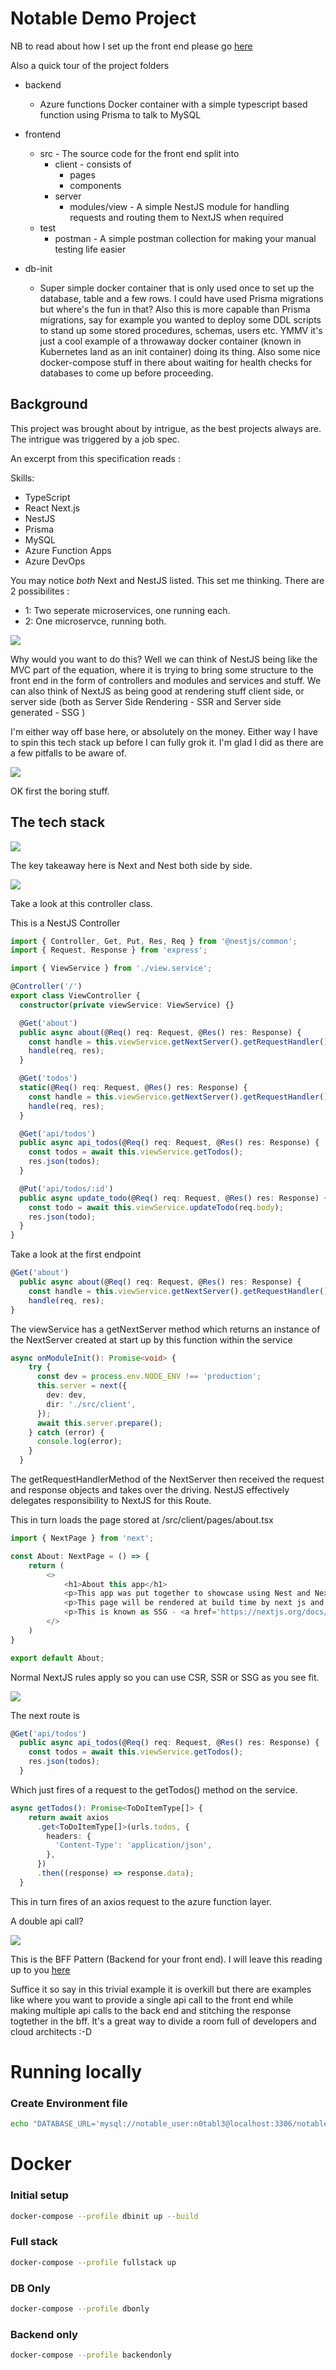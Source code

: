 # Notable Demo Project

NB to read about how I set up the front end please go [here](frontend/README.md)

Also a quick tour of the project folders

- backend 
  - Azure functions Docker container with a simple typescript based function using Prisma to talk to MySQL
- frontend 
  - src - The source code for the front end split into
    - client - consists of
      - pages
      - components
    - server
      - modules/view - A simple NestJS module for handling requests and routing them to NextJS when required
  - test
    - postman - A simple postman collection for making your manual testing life easier

- db-init
  - Super simple docker container that is only used once to set up the database, table and a few rows. I could have used Prisma migrations but where's the fun in that? Also this is more capable than Prisma migrations, say for example you wanted to deploy some DDL scripts to stand up some stored procedures, schemas, users etc. YMMV it's just a cool example of a throwaway docker container (known in Kubernetes land as an init container) doing its thing. Also some nice docker-compose stuff in there about waiting for health checks for databases to come up before proceeding.

## Background

This project was brought about by intrigue, as the best projects always are. The intrigue was triggered by a job spec.

An excerpt from this specification reads :

Skills:

- TypeScript
- React Next.js
- NestJS
- Prisma
- MySQL
- Azure Function Apps
- Azure DevOps

You may notice *both* Next and NestJS listed. This set me thinking. There are 2 possibilites :

- 1: Two seperate microservices, one running each.
- 2: One microservce, running both.

<img src='https://media2.giphy.com/media/k74OUg6bPJKy2JmyoS/giphy.gif?cid=ecf05e471fthp489xsw4ykk8fub10xw71b5oujy9ndcrq3lg&ep=v1_gifs_search&rid=giphy.gif&ct=g' />

Why would you want to do this?
Well we can think of NestJS being like the MVC part of the equation, where it is trying to bring some structure to the front end in the form of controllers and modules and services and stuff.
We can also think of NextJS as being good at rendering stuff client side, or server side (both as Server Side Rendering - SSR and Server side generated - SSG )

I'm either way off base here, or absolutely on the money. Either way I have to spin this tech stack up before I can fully grok it.
I'm glad I did as there are a few pitfalls to be aware of.

<img src='https://media3.giphy.com/media/3oKIPnbKgN3bXeVpvy/giphy.gif?cid=ecf05e474g9ntr0n52r3d7l1zktt34uvjeos0slncri3m0my&ep=v1_gifs_search&rid=giphy.gif&ct=g' />

OK first the boring stuff.

## The tech stack

<img src='./stack.png' />

The key takeaway here is Next and Nest both side by side.

<img src='https://media3.giphy.com/media/XMFxEpeOSDNGE/giphy.gif?cid=ecf05e47xzhj5simp04y9ivldxebxf78geu69v917rawrw24&ep=v1_gifs_search&rid=giphy.gif&ct=g' />


Take a look at this controller class.

This is a NestJS Controller

```typescript
import { Controller, Get, Put, Res, Req } from '@nestjs/common';
import { Request, Response } from 'express';

import { ViewService } from './view.service';

@Controller('/')
export class ViewController {
  constructor(private viewService: ViewService) {}

  @Get('about')
  public async about(@Req() req: Request, @Res() res: Response) {
    const handle = this.viewService.getNextServer().getRequestHandler();
    handle(req, res);
  }

  @Get('todos')
  static(@Req() req: Request, @Res() res: Response) {
    const handle = this.viewService.getNextServer().getRequestHandler();
    handle(req, res);
  }

  @Get('api/todos')
  public async api_todos(@Req() req: Request, @Res() res: Response) {
    const todos = await this.viewService.getTodos();
    res.json(todos);
  }

  @Put('api/todos/:id')
  public async update_todo(@Req() req: Request, @Res() res: Response) {
    const todo = await this.viewService.updateTodo(req.body);
    res.json(todo);
  }
}
```

Take a look at the first endpoint

```typescript
@Get('about')
  public async about(@Req() req: Request, @Res() res: Response) {
    const handle = this.viewService.getNextServer().getRequestHandler();
    handle(req, res);
}
```

The viewService has a getNextServer method which returns an instance of the NextServer created at start up by this function within the service

```typescript
async onModuleInit(): Promise<void> {
    try {
      const dev = process.env.NODE_ENV !== 'production';
      this.server = next({
        dev: dev,
        dir: './src/client',
      });
      await this.server.prepare();
    } catch (error) {
      console.log(error);
    }
  }
```

The getRequestHandlerMethod of the NextServer then received the request and response objects and takes over the driving. 
NestJS effectively delegates responsibility to NextJS for this Route.

This in turn loads the page stored at /src/client/pages/about.tsx

```typescript
import { NextPage } from 'next';

const About: NextPage = () => {
    return (
        <>
            <h1>About this app</h1>
            <p>This app was put together to showcase using Nest and Next together.</p>
            <p>This page will be rendered at build time by next js and will be served as a static HTML file</p>
            <p>This is known as SSG - <a href='https://nextjs.org/docs/pages/building-your-application/rendering/static-site-generation'>Static Site Generation</a></p>
        </>
    )
}

export default About;
```

Normal NextJS rules apply so you can use CSR, SSR or SSG as you see fit.

<img src='https://media3.giphy.com/media/NEvPzZ8bd1V4Y/giphy.gif?cid=ecf05e4773yicf3sorsdlcwzhvhs974jz2l6nk8oekx5ppli&ep=v1_gifs_search&rid=giphy.gif&ct=g' />

The next route is 

```typescript
@Get('api/todos')
  public async api_todos(@Req() req: Request, @Res() res: Response) {
    const todos = await this.viewService.getTodos();
    res.json(todos);
  }
```

Which just fires of a request to the getTodos() method on the service.

```typescript
async getTodos(): Promise<ToDoItemType[]> {
    return await axios
      .get<ToDoItemType[]>(urls.todos, {
        headers: {
          'Content-Type': 'application/json',
        },
      })
      .then((response) => response.data);
  }
```

This in turn fires of an axios request to the azure function layer.

A double api call?

<img src='https://media1.giphy.com/media/gd09Y2Ptu7gsiPVUrv/giphy.gif?cid=ecf05e478inbrhlbngg9abeypgslxk00ek3d125ldrwsuufb&ep=v1_gifs_search&rid=giphy.gif&ct=g' />

This is the BFF Pattern (Backend for your front end). I will leave this reading up to you [here](https://medium.com/mobilepeople/backend-for-frontend-pattern-why-you-need-to-know-it-46f94ce420b0)

Suffice it so say in this trivial example it is overkill but there are examples like where you want to provide a single api call to the front end while making multiple api calls to the back end and stitching the response togtether in the bff. It's a great way to divide a room full of developers and cloud architects :-D

# Running locally 

### Create Environment file
```bash
echo "DATABASE_URL='mysql://notable_user:n0tabl3@localhost:3306/notable_db'" > backend/.env
```

# Docker
### Initial setup

```bash
docker-compose --profile dbinit up --build
```

### Full stack
```bash
docker-compose --profile fullstack up
```

### DB Only 
```bash
docker-compose --profile dbonly
```

### Backend only
```bash
docker-compose --profile backendonly
```
